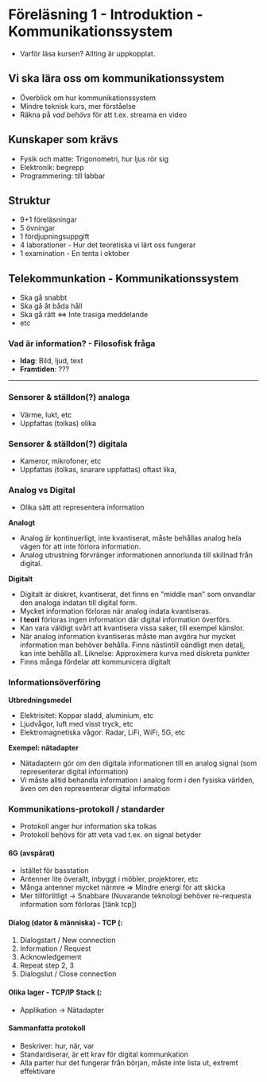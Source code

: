 Föreläsning 1 - Introduktion - Kommunikationssystem
===
- Varför läsa kursen? Allting är uppkopplat.

## Vi ska lära oss om kommunikationssystem
- Överblick om hur kommunikationssystem
- Mindre teknisk kurs, mer förståelse
- Räkna på *vad behövs* för att t.ex. streama en video

## Kunskaper som krävs
- Fysik och matte: Trigonometri, hur ljus rör sig
- Elektronik: begrepp
- Programmering: till labbar

## Struktur
- 9+1 föreläsningar
- 5 övningar
- 1 fördjupningsuppgift
- 4 laborationer - Hur det teoretiska vi lärt oss fungerar
- 1 examination - En tenta i oktober

## Telekommunkation - Kommunikationssystem
- Ska gå snabbt
- Ska gå åt båda håll
- Ska gå rätt <=> Inte trasiga meddelande
- etc

### Vad är information? - Filosofisk fråga
- **Idag**: Bild, ljud, text
- **Framtiden**: ???
---
### Sensorer & ställdon(?) analoga
- Värme, lukt, etc
- Uppfattas (tolkas) olika

### Sensorer & ställdon(?) digitala
- Kameror, mikrofoner, etc
- Uppfattas (tolkas, snarare uppfattas) oftast lika,


### Analog vs Digital

- Olika sätt att representera information

**Analogt**
- Analog är kontinuerligt, inte kvantiserat, måste behållas analog hela vägen för att inte förlora information. 
- Analog utrustning förvränger informationen annorlunda till skillnad från digital.

**Digitalt**
- Digitalt är diskret, kvantiserat, det finns en "middle man" som onvandlar den analoga indatan till digital form. 
- Mycket information förloras när analog indata kvantiseras. 
- **I teori** förloras ingen information där digital information överförs.
- Kan vara väldigt svårt att kvantisera vissa saker, till exempel känslor.
- När analog information kvantiseras måste man avgöra hur mycket information man behöver behålla. Finns nästintill oändligt men detalj, kan inte behålla all. Liknelse: Approximera kurva med diskreta punkter
- Finns många fördelar att kommunicera digitalt


### Informationsöverföring

**Utbredningsmedel**
- Elektrisitet: Koppar sladd, aluminium, etc
- Ljudvågor, luft med visst tryck, etc
- Elektromagnetiska vågor: Radar, LiFi, WiFi, 5G, etc

**Exempel: nätadapter**
- Nätadaptern gör om den digitala informationen till en analog signal (som representerar digital information)
- Vi måste alltid behandla information i analog form i den fysiska världen, även om den representerar digital information

### Kommunikations-protokoll / standarder
- Protokoll anger hur information ska tolkas
- Protokoll behövs för att veta vad t.ex. en signal betyder

#### 6G (avspårat)
- Istället för basstation
- Antenner lite överallt, inbyggt i möbler, projektorer, etc
- Många antenner mycket närmre => Mindre energi för att skicka
- Mer tillförlitligt -> Snabbare (Nuvarande teknologi behöver re-requesta information som förloras [tänk tcp])

#### Dialog (dator & människa) - TCP (:
1. Dialogstart / New connection
2. Information / Request
3. Acknowledgement
4. Repeat step 2, 3
5. Dialogslut / Close connection

#### Olika lager - TCP/IP Stack (:
- Applikation -> Nätadapter

#### Sammanfatta protokoll
- Beskriver: hur, när, var
- Standardiserar, är ett krav för digital kommunkation
- Alla parter hur det fungerar från början, måste inte lista ut, extremt effektivare